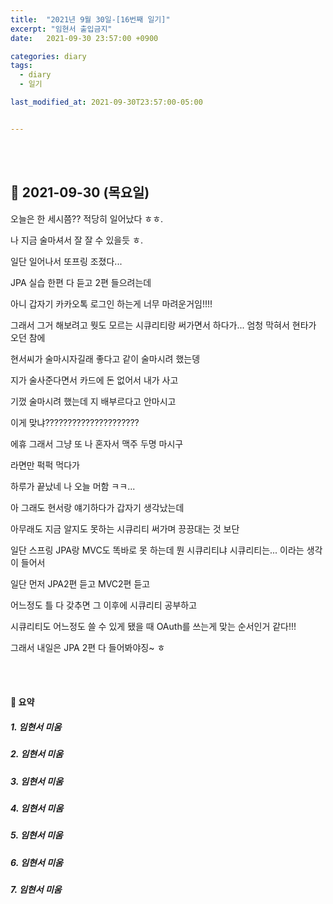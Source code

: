 ```yaml
---
title:  "2021년 9월 30일-[16번째 일기]"
excerpt: "임현서 출입금지"
date:   2021-09-30 23:57:00 +0900

categories: diary
tags:
  - diary
  - 일기

last_modified_at: 2021-09-30T23:57:00-05:00


---
```


<br/>

<br/>

## 🧾 2021-09-30 (목요일)

오늘은 한 세시쯤?? 적당히 일어났다 ㅎㅎ. 

나 지금 술마셔서 잘 잘 수 있을듯 ㅎ.

일단 일어나서 또프링 조졌다...

JPA 실습 한편 다 듣고 2편 들으려는데

아니 갑자기 카카오톡 로그인 하는게 너무 마려운거임!!!!

그래서 그거 해보려고 뭣도 모르는 시큐리티랑 써가면서 하다가... 엄청 막혀서 현타가 오던 참에

현서씨가 술마시자길래 좋다고 같이 술마시려 했는뎅

지가 술사준다면서 카드에 돈 없어서 내가 사고

기껐 술마시려 했는데 지 배부르다고 안마시고

이게 맞냐?????????????????????

에휴 그래서 그냥 또 나 혼자서 맥주 두명 마시구

라면만 퍽퍽 먹다가

하루가 끝났네 나 오늘 머함 ㅋㅋ...

아 그래도 현서랑 얘기하다가 갑자기 생각났는데

아무래도 지금 알지도 못하는 시큐리티 써가며 끙끙대는 것 보단

일단 스프링 JPA랑 MVC도 똑바로 못 하는데 뭔 시큐리티냐 시큐리티는... 이라는 생각이 들어서

일단 먼저 JPA2편 듣고 MVC2편 듣고

어느정도 틀 다 갖추면 그 이후에 시큐리티 공부하고

시큐리티도 어느정도 쓸 수 있게 됐을 때 OAuth를 쓰는게 맞는 순서인거 같다!!!

그래서 내일은 JPA 2편 다 들어봐야징~ ㅎ

<br/>

<br/>

#### 🧾 요약

##### 1. 임현서 미움

##### 2. 임현서 미움

##### 3. 임현서 미움

##### 4. 임현서 미움

##### 5. 임현서 미움

##### 6. 임현서 미움

##### 7. 임현서 미움





